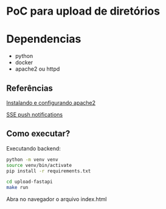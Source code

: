 # PoC para upload de diretórios

# Dependencias
- python
- docker
- apache2  ou httpd


## Referências
[Instalando e configurando apache2](https://www.digitalocean.com/community/tutorials/how-to-install-the-apache-web-server-on-ubuntu-20-04-pt)

[SSE push notifications](https://python.plainenglish.io/server-sent-events-for-push-notifications-on-fastapi-73e7ac4a2c2e)


## Como executar?

Executando backend:
```bash
python -m venv venv
source venv/bin/activate
pip install -r requirements.txt

cd upload-fastapi
make run
```

Abra no navegador o arquivo index.html